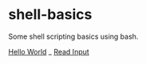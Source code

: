 # shell-basics
Some shell scripting basics using bash.

[Hello World](hello-world.sh)
_
[Read Input](read-input.sh)
